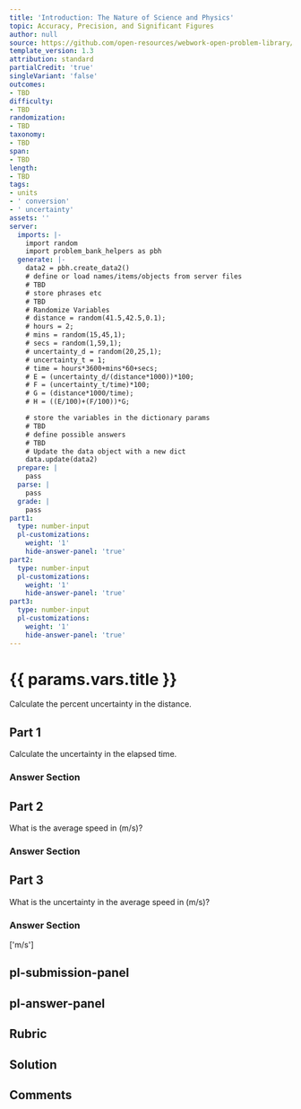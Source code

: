 ```yaml
---
title: 'Introduction: The Nature of Science and Physics'
topic: Accuracy, Precision, and Significant Figures
author: null
source: https://github.com/open-resources/webwork-open-problem-library/tree/master/Contrib/BrockPhysics/College_Physics_Urone/1.The_Nature_of_Science_and_Physics/1-03.Accuracy_Precision_and_Significant_Figures/NU_U17_01_03_014.pg
template_version: 1.3
attribution: standard
partialCredit: 'true'
singleVariant: 'false'
outcomes:
- TBD
difficulty:
- TBD
randomization:
- TBD
taxonomy:
- TBD
span:
- TBD
length:
- TBD
tags:
- units
- ' conversion'
- ' uncertainty'
assets: ''
server:
  imports: |-
    import random
    import problem_bank_helpers as pbh
  generate: |-
    data2 = pbh.create_data2()
    # define or load names/items/objects from server files
    # TBD
    # store phrases etc
    # TBD
    # Randomize Variables
    # distance = random(41.5,42.5,0.1);
    # hours = 2;
    # mins = random(15,45,1);
    # secs = random(1,59,1);
    # uncertainty_d = random(20,25,1);
    # uncertainty_t = 1;
    # time = hours*3600+mins*60+secs;
    # E = (uncertainty_d/(distance*1000))*100;
    # F = (uncertainty_t/time)*100;
    # G = (distance*1000/time);
    # H = ((E/100)+(F/100))*G;

    # store the variables in the dictionary params
    # TBD
    # define possible answers
    # TBD
    # Update the data object with a new dict
    data.update(data2)
  prepare: |
    pass
  parse: |
    pass
  grade: |
    pass
part1:
  type: number-input
  pl-customizations:
    weight: '1'
    hide-answer-panel: 'true'
part2:
  type: number-input
  pl-customizations:
    weight: '1'
    hide-answer-panel: 'true'
part3:
  type: number-input
  pl-customizations:
    weight: '1'
    hide-answer-panel: 'true'
---
```


# {{ params.vars.title }} 


Calculate the percent uncertainty in the distance.

## Part 1 
Calculate the uncertainty in the elapsed time. 


 ### Answer Section

## Part 2 
What is the average speed in (m/s)? 


 ### Answer Section

## Part 3 
What is the uncertainty in the average speed in (m/s)? 


 ### Answer Section
['m/s']

## pl-submission-panel 


## pl-answer-panel 


## Rubric 


## Solution 


## Comments 


